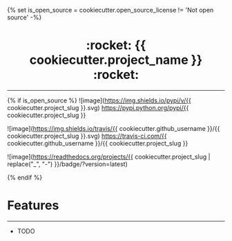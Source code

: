 {% set is_open_source = cookiecutter.open_source_license != 'Not open source' -%}

<h1 align = "center">:rocket: {{ cookiecutter.project_name }} :rocket:</h1>

---


{% if is_open_source %}
![image](https://img.shields.io/pypi/v/{{ cookiecutter.project_slug }}.svg)
https://pypi.python.org/pypi/{{ cookiecutter.project_slug }}

![image](https://img.shields.io/travis/{{ cookiecutter.github_username }}/{{ cookiecutter.project_slug }}.svg)
https://travis-ci.com/{{ cookiecutter.github_username }}/{{ cookiecutter.project_slug }}

![image](https://readthedocs.org/projects/{{ cookiecutter.project_slug | replace("_", "-") }}/badge/?version=latest)

{% endif %}



# Features
---
* TODO
